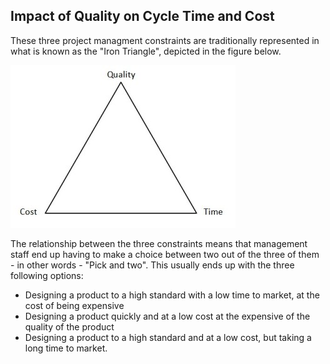 
Impact of Quality on Cycle Time and Cost
----------------------------------------

These three project managment constraints are traditionally represented in
what is known as the "Iron Triangle", depicted in the figure below.

![](images/iron_triangle.jpg "The Iron Triangle")

The relationship between the three constraints means that management staff
end up having to make a choice between two out of the three of them - in
other words - "Pick and two". This usually ends up with the three following
options:

* Designing a product to a high standard with a low time to market, at the cost of being expensive
* Designing a product quickly and at a low cost at the expensive of the quality of the product
* Designing a product to a high standard and at a low cost, but taking a long time to market.
